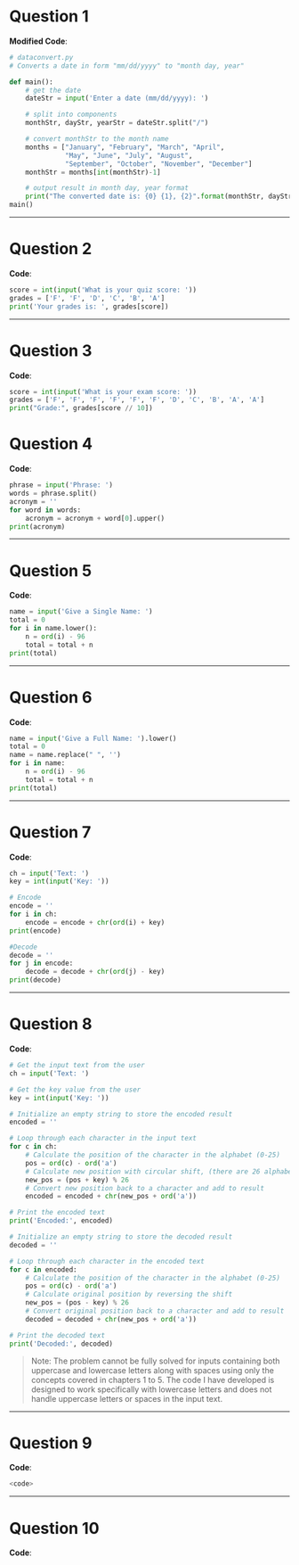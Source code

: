 # **Question 1**
**Modified Code**:
```python
# dataconvert.py
# Converts a date in form "mm/dd/yyyy" to "month day, year"

def main():
    # get the date
    dateStr = input('Enter a date (mm/dd/yyyy): ')

    # split into components
    monthStr, dayStr, yearStr = dateStr.split("/")

    # convert monthStr to the month name
    months = ["January", "February", "March", "April",
              "May", "June", "July", "August",
              "September", "October", "November", "December"]
    monthStr = months[int(monthStr)-1]

    # output result in month day, year format
    print("The converted date is: {0} {1}, {2}".format(monthStr, dayStr, yearStr))
main()
```

---

# **Question 2**
**Code**:
```python
score = int(input('What is your quiz score: '))
grades = ['F', 'F', 'D', 'C', 'B', 'A']
print('Your grades is: ', grades[score])
```

---

# **Question 3**
**Code**:
```python
score = int(input('What is your exam score: '))
grades = ['F', 'F', 'F', 'F', 'F', 'F', 'D', 'C', 'B', 'A', 'A']
print("Grade:", grades[score // 10])
```

# **Question 4**
**Code**:
```python
phrase = input('Phrase: ')
words = phrase.split()
acronym = ''
for word in words:
    acronym = acronym + word[0].upper()
print(acronym)
```

---

# **Question 5**
**Code**:
```python
name = input('Give a Single Name: ')
total = 0
for i in name.lower():
    n = ord(i) - 96
    total = total + n
print(total)
```

---

# **Question 6**
**Code**:
```python
name = input('Give a Full Name: ').lower()
total = 0
name = name.replace(" ", '')
for i in name:
    n = ord(i) - 96
    total = total + n
print(total)
```

---

# **Question 7**
**Code**:
```python
ch = input('Text: ')
key = int(input('Key: '))

# Encode
encode = ''
for i in ch:
    encode = encode + chr(ord(i) + key)
print(encode)

#Decode
decode = ''
for j in encode:
    decode = decode + chr(ord(j) - key)
print(decode)
```

---

# **Question 8**
**Code**:
```python
# Get the input text from the user
ch = input('Text: ')

# Get the key value from the user
key = int(input('Key: '))

# Initialize an empty string to store the encoded result
encoded = ''

# Loop through each character in the input text
for c in ch:
    # Calculate the position of the character in the alphabet (0-25)
    pos = ord(c) - ord('a')
    # Calculate new position with circular shift, (there are 26 alphabets thus % 26)
    new_pos = (pos + key) % 26
    # Convert new position back to a character and add to result
    encoded = encoded + chr(new_pos + ord('a'))

# Print the encoded text
print('Encoded:', encoded)

# Initialize an empty string to store the decoded result
decoded = ''

# Loop through each character in the encoded text
for c in encoded:
    # Calculate the position of the character in the alphabet (0-25)
    pos = ord(c) - ord('a')
    # Calculate original position by reversing the shift
    new_pos = (pos - key) % 26
    # Convert original position back to a character and add to result
    decoded = decoded + chr(new_pos + ord('a'))

# Print the decoded text
print('Decoded:', decoded)
```
> Note: The problem cannot be fully solved for inputs containing both uppercase and lowercase letters along with spaces using only the concepts covered in chapters 1 to 5. The code I have developed is designed to work specifically with lowercase letters and does not handle uppercase letters or spaces in the input text.

---

# **Question 9**
**Code**:
```python
<code>
```

---

# **Question 10**
**Code**:
```python
